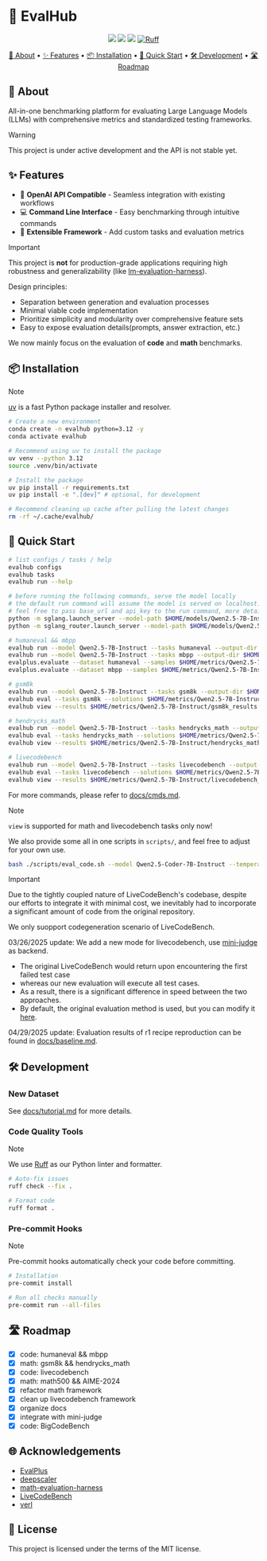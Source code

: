 # 🔮 EvalHub

<p align="center">
    <a href="https://github.com/yourusername/evalhub"><img src="https://img.shields.io/badge/Eval-Hub-blue.svg"></a>
    <a href="https://github.com/yourusername/evalhub/blob/main/LICENSE"><img src="https://img.shields.io/badge/license-MIT-blue.svg"></a>
    <a href="https://github.com/astral-sh/uv"><img src="https://img.shields.io/endpoint?url=https://raw.githubusercontent.com/astral-sh/uv/main/assets/badge/v0.json"></a>
    <a href="https://github.com/astral-sh/ruff"><img src="https://img.shields.io/endpoint?url=https://raw.githubusercontent.com/astral-sh/ruff/main/assets/badge/v2.json" alt="Ruff"></a>
</p>

<p align="center">
    <a href="#-about">📖 About</a> •
    <a href="#-features">✨ Features</a> •
    <a href="#-installation">📦 Installation</a> •
    <a href="#-quick-start">🚀 Quick Start</a> •
    <a href="#-development">🛠 Development</a> •
    <a href="#-roadmap">🛣 Roadmap</a>
</p>

## 📖 About

All-in-one benchmarking platform for evaluating Large Language Models (LLMs) with comprehensive metrics and standardized testing frameworks.

> [!Warning]
> This project is under active development and the API is not stable yet.

## ✨ Features

- 🔄 **OpenAI API Compatible** - Seamless integration with existing workflows
- 💻 **Command Line Interface** - Easy benchmarking through intuitive commands
- 🧩 **Extensible Framework** - Add custom tasks and evaluation metrics

> [!Important]
> This project is **not** for production-grade applications requiring high robustness and generalizability (like [lm-evaluation-harness](https://github.com/EleutherAI/lm-evaluation-harness)).
>
> Design principles:
>
> - Separation between generation and evaluation processes
> - Minimal viable code implementation
> - Prioritize simplicity and modularity over comprehensive feature sets
> - Easy to expose evaluation details(prompts, answer extraction, etc.)
>
> We now mainly focus on the evaluation of **code** and **math** benchmarks.


## 📦 Installation

> [!Note]
> [uv](https://github.com/astral-sh/uv) is a fast Python package installer and resolver.

```bash
# Create a new environment
conda create -n evalhub python=3.12 -y
conda activate evalhub

# Recommend using uv to install the package
uv venv --python 3.12
source .venv/bin/activate

# Install the package
uv pip install -r requirements.txt
uv pip install -e ".[dev]" # optional, for development

# Recommend cleaning up cache after pulling the latest changes
rm -rf ~/.cache/evalhub/
```

## 🚀 Quick Start

```bash
# list configs / tasks / help
evalhub configs
evalhub tasks
evalhub run --help

# before running the following commands, serve the model locally
# the default run command will assume the model is served on localhost:30000(i.e. sglang port)
# feel free to pass base_url and api_key to the run command, more details can be found via `evalhub configs`
python -m sglang.launch_server --model-path $HOME/models/Qwen2.5-7B-Instruct
python -m sglang_router.launch_server --model-path $HOME/models/Qwen2.5-Coder-7B-Instruct --dp 4

# humaneval && mbpp
evalhub run --model Qwen2.5-7B-Instruct --tasks humaneval --output-dir $HOME/metrics/Qwen2.5-7B-Instruct/ -p temperature=0.2 -p top_p=0.95 # -p key=value to override default config
evalhub run --model Qwen2.5-7B-Instruct --tasks mbpp --output-dir $HOME/metrics/Qwen2.5-7B-Instruct/
evalplus.evaluate --dataset humaneval --samples $HOME/metrics/Qwen2.5-7B-Instruct/humaneval.jsonl
evalplus.evaluate --dataset mbpp --samples $HOME/metrics/Qwen2.5-7B-Instruct/mbpp.jsonl

# gsm8k
evalhub run --model Qwen2.5-7B-Instruct --tasks gsm8k --output-dir $HOME/metrics/Qwen2.5-7B-Instruct/
evalhub eval --tasks gsm8k --solutions $HOME/metrics/Qwen2.5-7B-Instruct/gsm8k.jsonl --output-dir $HOME/metrics/Qwen2.5-7B-Instruct/
evalhub view --results $HOME/metrics/Qwen2.5-7B-Instruct/gsm8k_results.jsonl --max-display 20

# hendrycks_math
evalhub run --model Qwen2.5-7B-Instruct --tasks hendrycks_math --output-dir $HOME/metrics/Qwen2.5-7B-Instruct/
evalhub eval --tasks hendrycks_math --solutions $HOME/metrics/Qwen2.5-7B-Instruct/hendrycks_math.jsonl --output-dir $HOME/metrics/Qwen2.5-7B-Instruct/
evalhub view --results $HOME/metrics/Qwen2.5-7B-Instruct/hendrycks_math_results.jsonl --max-display 20

# livecodebench
evalhub run --model Qwen2.5-7B-Instruct --tasks livecodebench --output-dir $HOME/metrics/Qwen2.5-7B-Instruct/
evalhub eval --tasks livecodebench --solutions $HOME/metrics/Qwen2.5-7B-Instruct/livecodebench.jsonl --output-dir $HOME/metrics/Qwen2.5-7B-Instruct/
evalhub view --results $HOME/metrics/Qwen2.5-7B-Instruct/livecodebench_results.json --show-response --max-display 20
```

For more commands, please refer to [docs/cmds.md](docs/cmds.md).

> [!Note]
> `view` is supported for math and livecodebench tasks only now!

We also provide some all in one scripts in `scripts/`, and feel free to adjust for your own use.

```bash
bash ./scripts/eval_code.sh --model Qwen2.5-Coder-7B-Instruct --temperature 0.6 --max-tokens 4096
```

> [!Important]
> Due to the tightly coupled nature of LiveCodeBench's codebase, despite our efforts to integrate it with minimal cost, we inevitably had to incorporate a significant amount of code from the original repository.
>
> We only suopport codegeneration scenario of LiveCodeBench.

03/26/2025 update: We add a new mode for livecodebench, use [mini-judge](https://github.com/ysy-phoenix/mini-judge) as backend.
- The original LiveCodeBench would return upon encountering the first failed test case
- whereas our new evaluation will execute all test cases.
- As a result, there is a significant difference in speed between the two approaches.
- By default, the original evaluation method is used, but you can modify it [here](src/benchmarks/code/livecodebench/__init__.py).

04/29/2025 update: Evaluation results of r1 recipe reproduction can be found in [docs/baseline.md](docs/baseline.md).

## 🛠 Development

### New Dataset

See [docs/tutorial.md](docs/tutorial.md) for more details.

### Code Quality Tools

> [!Note]
> We use [Ruff](https://github.com/astral-sh/ruff) as our Python linter and formatter.

```bash
# Auto-fix issues
ruff check --fix .

# Format code
ruff format .
```

### Pre-commit Hooks

> [!Note]
> Pre-commit hooks automatically check your code before committing.

```bash
# Installation
pre-commit install

# Run all checks manually
pre-commit run --all-files
```

## 🛣 Roadmap

- [x] code: humaneval && mbpp
- [x] math: gsm8k && hendrycks_math
- [x] code: livecodebench
- [x] math: math500 && AIME-2024
- [x] refactor math framework
- [x] clean up livecodebench framework
- [x] organize docs
- [x] integrate with mini-judge
- [x] code: BigCodeBench

## 🌐 Acknowledgements

- [EvalPlus](https://github.com/evalplus/evalplus)
- [deepscaler](https://github.com/agentica-project/deepscaler)
- [math-evaluation-harness](https://github.com/ZubinGou/math-evaluation-harness)
- [LiveCodeBench](https://github.com/LiveCodeBench/LiveCodeBench)
- [verl](https://github.com/volcengine/verl)

## 📄 License

This project is licensed under the terms of the MIT license.
